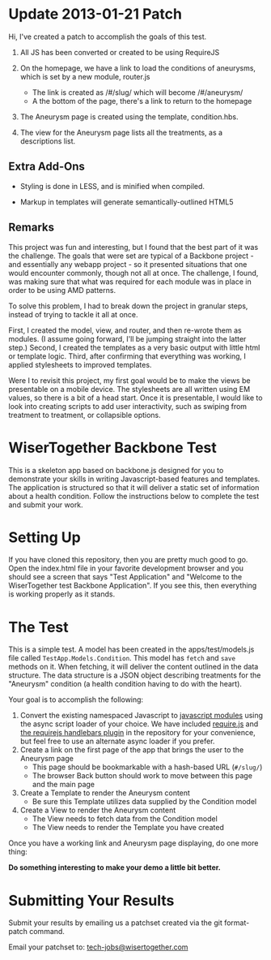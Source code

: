 Update 2013-01-21 Patch
=======================

Hi, I've created a patch to accomplish the goals of this test.
1. All JS has been converted or created to be using RequireJS

2. On the homepage, we have a link to load the conditions of aneurysms, which is set by a new module, router.js
    * The link is created as /#/slug/ which will become /#/aneurysm/
    * A the bottom of the page, there's a link to return to the homepage

3. The Aneurysm page is created using the template, condition.hbs.

4. The view for the Aneurysm page lists all the treatments, as a descriptions list.

Extra Add-Ons
-------------

* Styling is done in LESS, and is minified when compiled.

* Markup in templates will generate semantically-outlined HTML5

Remarks
-------

This project was fun and interesting, but I found that the best part of it was the challenge. The goals that were set are typical of a Backbone project - and essentially any webapp project - so it presented situations that one would encounter commonly, though not all at once. The challenge, I found, was making sure that what was required for each module was in place in order to be using AMD patterns.

To solve this problem, I had to break down the project in granular steps, instead of trying to tackle it all at once.

First, I created the model, view, and router, and then re-wrote them as modules. (I assume going forward, I'll be jumping straight into the latter step.) Second, I created the templates as a very basic output with little html or template logic. Third, after confirming that everything was working, I applied stylesheets to improved templates.

Were I to revisit this project, my first goal would be to make the views be presentable on a mobile device. The stylesheets are all written using EM values, so there is a bit of a head start. Once it is presentable, I would like to look into creating scripts to add user interactivity, such as swiping from treatment to treatment, or collapsible options.



WiserTogether Backbone Test
===========================

This is a skeleton app based on backbone.js designed for you to demonstrate your
skills in writing Javascript-based features and templates. The application is
structured so that it will deliver a static set of information about a health
condition. Follow the instructions below to complete the test and submit your 
work.

Setting Up
==========
If you have cloned this repository, then you are pretty much good to go. Open the
index.html file in your favorite development browser and you should see a screen
that says "Test Application" and "Welcome to the WiserTogether test Backbone
Application". If you see this, then everything is working properly as it stands.

The Test
========
This is a simple test. A model has been created in the apps/test/models.js file
called ``TestApp.Models.Condition``. This model has ``fetch`` and ``save`` methods
on it. When fetching, it will deliver the content outlined in the data structure.
The data structure is a JSON object describing treatments for the "Aneurysm" 
condition (a health condition having to do with the heart).

Your goal is to accomplish the following:

1. Convert the existing namespaced Javascript to [javascript modules](https://github.com/amdjs/amdjs-api/wiki/AMD)
   using the async script loader of your choice. We have included [require.js](http://requirejs.org/docs/start.html) 
   and [the requirejs handlebars plugin](https://github.com/SlexAxton/require-handlebars-plugin) 
   in the repository for your convenience, but feel free to use an alternate 
   async loader if you prefer.
2. Create a link on the first page of the app that brings the user to the 
    Aneurysm page
    * This page should be bookmarkable with a hash-based URL (``#/slug/``)
    * The browser Back button should work to move between this page and the
    main page
3. Create a Template to render the Aneurysm content
    * Be sure this Template utilizes data supplied by the Condition model
4. Create a View to render the Aneurysm content
    * The View needs to fetch data from the Condition model
    * The View needs to render the Template you have created

Once you have a working link and Aneurysm page displaying, do one more thing:

**Do something interesting to make your demo a little bit better.**

Submitting Your Results
=======================
Submit your results by emailing us a patchset created via the git format-patch
command.

Email your patchset to: tech-jobs@wisertogether.com
